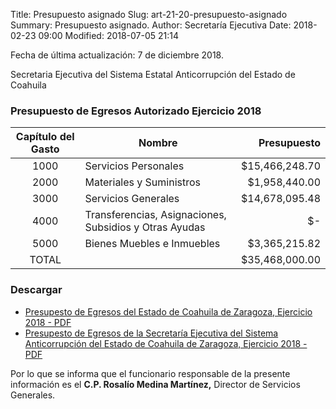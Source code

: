 Title: Presupuesto asignado
Slug: art-21-20-presupuesto-asignado
Summary: Presupuesto asignado.
Author: Secretaría Ejecutiva
Date: 2018-02-23 09:00
Modified: 2018-07-05 21:14


Fecha de última actualización: 7 de diciembre 2018.

Secretaria Ejecutiva del Sistema Estatal Anticorrupción del Estado de Coahuila

### Presupuesto de Egresos Autorizado Ejercicio 2018

Capítulo del Gasto | Nombre                                                 | Presupuesto
:-----------------:|--------------------------------------------------------|---------------:
1000               | Servicios Personales                                   | $15,466,248.70
2000               | Materiales y Suministros                               |  $1,958,440.00
3000               | Servicios Generales                                    | $14,678,095.48
4000               | Transferencias, Asignaciones, Subsidios y Otras Ayudas |             $-
5000               | Bienes Muebles e Inmuebles                             |  $3,365,215.82
TOTAL              |                                                        | $35,468,000.00

### Descargar

* [Presupesto de Egresos del Estado de Coahuila de Zaragoza, Ejercicio 2018 - PDF](presupuesto-de-egresos-coahuila-de-zaragoza-ejercicio-2018.pdf)
* [Presupesto de Egresos de la Secretaría Ejecutiva del Sistema Anticorrupción del Estado de Coahuila de Zaragoza, Ejercicio 2018 - PDF](presupuesto-de-egresos-sesaec-ejercicio-2018.pdf)

Por lo que se informa que el funcionario responsable de la presente información es el **C.P. Rosalío Medina Martínez,** Director de Servicios Generales.
